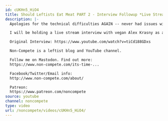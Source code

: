 ```yaml
---
id: cUKHn5_HiO4
title: Should Leftists Eat Meat PART 2 - Interview Followup *Live Stream*
description: |-
  Apologies for the technical difficulties AGAIN -- never had issues with power or internet at my apartment until I started live streaming :D We'll try to do a followup asap to finish the conversation. Thanks for watching  while you could!

  I will be holding a live stream interview with vegan Alex Krasny as a followup to our previously recorded interview. We will be addressing questions and comments from the audience as well as issues related to cultivated identity, gatekeeping, and the connections between veganism and leftism.

  Original Interview: https://www.youtube.com/watch?v=tiCd188GDxs

  Non-Compete is a leftist blog and YouTube channel.

  Follow me on Mastodon. Find out more:
  https://www.non-compete.com/its-time-...

  Facebook/Twitter/Email info:
  http://www.non-compete.com/about/

  Patreon:
  https://www.patreon.com/noncompete
source: youtube
channel: noncompete
type: video
url: /noncompete/videos/cUKHn5_HiO4/
---
```

